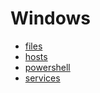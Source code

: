 # Windows

- [files](./files.md)
- [hosts](./hosts.md)
- [powershell](./powershell.md)
- [services](./services.md)

